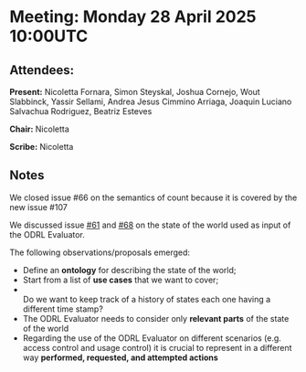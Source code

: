 # Meeting:  Monday 28 April 2025 10:00UTC

## Attendees: 

**Present:**  Nicoletta Fornara, Simon Steyskal, Joshua Cornejo, Wout Slabbinck, Yassir Sellami, Andrea Jesus Cimmino Arriaga, Joaquin Luciano Salvachua Rodriguez, Beatriz Esteves 

**Chair:**   Nicoletta

**Scribe:**  Nicoletta

## Notes

We closed issue #66 on the semantics of count because it is covered by the new issue #107

We discussed issue <a href="https://github.com/w3c/odrl/issues/61">#61</a> and 
<a href="https://github.com/w3c/odrl/issues/68">#68</a> on the state of the world used as input of the ODRL Evaluator.

The following observations/proposals emerged:

<ul>
  <li>Define an <b>ontology</b> for describing the state of the world;</li>
  <li>Start from a list of <b>use cases</b> that we want to cover;</li>
  <li></li>Do we want to keep track of a history of states each one having a different time stamp?</li>
  <li>The ODRL Evaluator needs to consider only <b>relevant parts</b> of the state of the world</li>
  <li>Regarding the use of the ODRL Evaluator on different scenarios (e.g. access control and usage control)
  it is crucial to represent in a different way <b>performed, requested, and attempted actions</b></li>
  
  
</ul>









